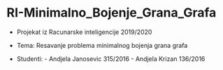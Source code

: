 # RI-Minimalno_Bojenje_Grana_Grafa

- Projekat iz Racunarske inteligencije 2019/2020
- Tema: Resavanje problema minimalnog bojenja grana grafa

- Studenti:
      - Andjela Janosevic 315/2016
      - Andjela Krizan 136/2016
